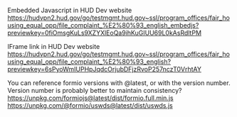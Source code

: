 Embedded Javascript in HUD Dev website
https://hudvpn2.hud.gov/go/testmgmt.hud.gov~ssl/program_offices/fair_housing_equal_opp/file_complaint_%E2%80%93_english_embedjs?previewkey=0fiOmsgKuLs9XZYXlEoQa9ihKuGIUU69L0kAsRdltPM


IFrame link in HUD Dev website
https://hudvpn2.hud.gov/go/testmgmt.hud.gov~ssl/program_offices/fair_housing_equal_opp/file_complaint_%E2%80%93_english?previewkey=6sPyoWmIUPHpJqdcOrjubDFjzRvoP257nczT0VrhtAY


You can reference formio versions with @latest, or with the version number.  Version number is probably better to maintain consistency?
https://unpkg.com/formiojs@latest/dist/formio.full.min.js
https://unpkg.com/@formio/uswds@latest/dist/uswds.js